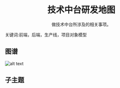 <h1 align="center">技术中台研发地图</h1>
<p align="center">做技术中台所涉及的相关事项。</p>
<p">关键词:前端，后端，生产线，项目对象模型</p>

## 图谱
![alt text](https://github.com/gonglei007/GameDevMind/blob/main/exports/4.5.技术中台研发地图.png?raw=true)

## 子主题
